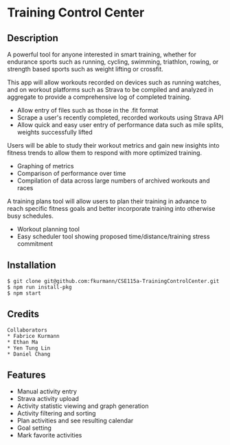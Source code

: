 # Training Control Center

## Description
A powerful tool for anyone interested in smart training, whether for endurance sports such as running, cycling, swimming, triathlon, rowing, or strength based sports such as weight lifting or crossfit.

This app will allow workouts recorded on devices such as running watches, and on workout platforms such as Strava to be compiled and analyzed in aggregate to provide a comprehensive log of completed training.
- Allow entry of files such as those in the .fit format
- Scrape a user's recently completed, recorded workouts using Strava API
- Allow quick and easy user entry of performance data such as mile splits, weights successfully lifted

Users will be able to study their workout metrics and gain new insights into fitness trends to allow them to respond with more optimized training.
- Graphing of metrics
- Comparison of performance over time
- Compilation of data across large numbers of archived workouts and races

A training plans tool will allow users to plan their training in advance to reach specific fitness goals and better incorporate training into otherwise busy schedules.
- Workout planning tool
- Easy scheduler tool showing proposed time/distance/training stress commitment

## Installation
```
$ git clone git@github.com:fkurmann/CSE115a-TrainingControlCenter.git
$ npm run install-pkg
$ npm start
```

## Credits
```
Collaborators
* Fabrice Kurmann
* Ethan Ma
* Yen Tung Lin
* Daniel Chang
```

## Features
- Manual activity entry
- Strava activity upload
- Activity statistic viewing and graph generation
- Activity filtering and sorting
- Plan activities and see resulting calendar
- Goal setting
- Mark favorite activities
